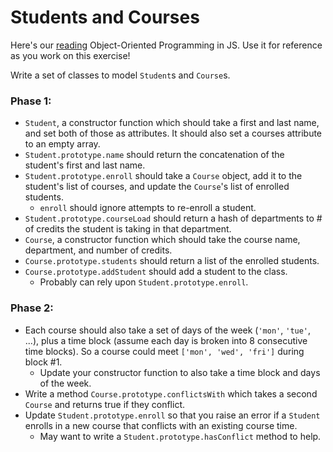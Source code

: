 # Students and Courses

Here's our [reading][oo-js] Object-Oriented Programming in JS. Use it for reference as you work on this exercise!

Write a set of classes to model `Student`s and `Course`s.

### Phase 1:
* `Student`, a constructor function which should take a first and last name, and set both of those as attributes.
  It should also set a courses attribute to an empty array.
* `Student.prototype.name` should return the concatenation of the student's
  first and last name.
* `Student.prototype.enroll` should take a `Course` object, add it to the
  student's list of courses, and update the `Course`'s list of
  enrolled students.
    * `enroll` should ignore attempts to re-enroll a student.
* `Student.prototype.courseLoad` should return a hash of departments to # of
  credits the student is taking in that department.
* `Course`, a constructor function which should take the course name, department, and
  number of credits.
* `Course.prototype.students` should return a list of the enrolled students.
* `Course.prototype.addStudent` should add a student to the class.
  * Probably can rely upon `Student.prototype.enroll`.

### Phase 2:
* Each course should also take a set of days of the week (`'mon'`,
  `'tue'`, ...), plus a time block (assume each day is broken into 8
  consecutive time blocks). So a course could meet
  `['mon', 'wed', 'fri']` during block #1.
    * Update your constructor function to also take a time block and
      days of the week.
* Write a method `Course.prototype.conflictsWith` which takes a second
  `Course` and returns true if they conflict.
* Update `Student.prototype.enroll` so that you raise an error if a `Student`
  enrolls in a new course that conflicts with an existing course time.
    * May want to write a `Student.prototype.hasConflict` method to help.

[oo-js]: ../../../readings/object-oriented-js.md
